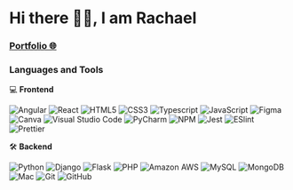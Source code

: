 # Hi there 👋🏻, I am Rachael
### <a href="https://rachaeltay.github.io/" target="_blank">Portfolio 🌐</a>



### Languages and Tools

💻 **Frontend**

![Angular](https://img.shields.io/badge/-Angular-22272e?style=flat&logo=angular&logoColor=ffffff&labelColor=ff0000)
![React](https://img.shields.io/badge/-React-22272e?style=flat&logo=react)
![HTML5](https://img.shields.io/badge/-HTML5-22272e?style=flat&logo=html5&logoColor=ffffff&labelColor=E34F26)
![CSS3](https://img.shields.io/badge/-CSS3-22272e?style=flat&logo=css3&logoColor=ffffff&labelColor=1572B6) 
![Typescript](https://img.shields.io/badge/-Typescript-22272e?style=flat&logo=typescript&logoColor=ffffff&labelColor=1572B6)
![JavaScript](https://img.shields.io/badge/-JavaScript-22272e?style=flat&logo=javascript)
![Figma](https://img.shields.io/badge/-Figma-22272e?style=flat&logo=figma&logoColor=ffffff&labelColor=4B32C3)
![Canva](https://img.shields.io/badge/-Canva-22272e?style=flat&logo=Canva&logoColor=ffffff&labelColor=6ce8fc)
![Visual Studio Code](https://img.shields.io/badge/-VSCode-22272e?style=flat&logo=visual-studio-code&labelColor=007ACC)
![PyCharm](https://img.shields.io/badge/-PyCharm-22272e?style=flat&logo=PyCharm&logoColor=000000&labelColor=ffffff)
![NPM](https://img.shields.io/badge/-npm-22272e?style=flat&logo=npm&labelColor=ffffff)
![Jest](https://img.shields.io/badge/-Jest-22272e?style=flat&logo=Jest&logoColor=C21325&labelColor=ffffff)
![ESlint](https://img.shields.io/badge/-ESlint-22272e?style=flat&logo=ESlint&labelColor=4B32C3)
![Prettier](https://img.shields.io/badge/-Prettier-22272e?style=flat&logo=prettier)

🛠️ **Backend**

![Python](https://img.shields.io/badge/-Python-22272e?style=flat&logo=python&logoColor=ffffff&labelColor=1572B6)
![Django](https://img.shields.io/badge/-Django-22272e?style=flat&logo=django&labelColor=008000&logoColor=ffffff)
![Flask](https://img.shields.io/badge/-Flask-22272e?style=flat&logo=flask&logoColor=000000&labelColor=ffffff)
![PHP](https://img.shields.io/badge/-PHP-22272e?style=flat&logo=php&logoColor=ffffff&labelColor=563D7C)
![Amazon AWS](https://img.shields.io/badge/-Amazon%20AWS-22272e?style=flat&logo=amazon-aws&logoColor=ffffff&labelColor=E34F26)
![MySQL](https://img.shields.io/badge/-MySQL-22272e?style=flat&logo=mysql&labelColor=ffffff)
![MongoDB](https://img.shields.io/badge/-MongoDB-22272e?style=flat&logo=mongodb&labelColor=ffffff)
![Mac](https://img.shields.io/badge/-Mac-22272e?style=flat&logo=apple&logoColor=000000&labelColor=ffffff)
![Git](https://img.shields.io/badge/-Git-22272e?style=flat&logo=git&logoColor=F05032&labelColor=ffffff)
![GitHub](https://img.shields.io/badge/-GitHub-22272e?style=flat&logo=github&logoColor=000000&labelColor=ffffff)


<!--
**rachaeltay/rachaeltay** is a ✨ _special_ ✨ repository because its `README.md` (this file) appears on your GitHub profile.

Here are some ideas to get you started:

- 🔭 I’m currently working on ...
- 🌱 I’m currently learning ...
- 👯 I’m looking to collaborate on ...
- 🤔 I’m looking for help with ...
- 💬 Ask me about ...
- 📫 How to reach me: ...
- 😄 Pronouns: ...
- ⚡ Fun fact: ...
-->

